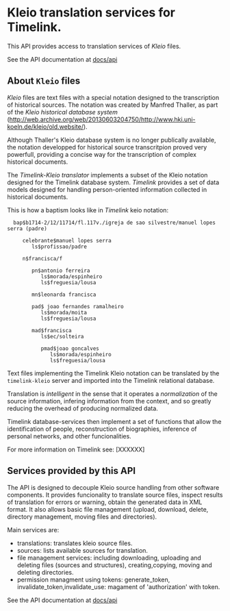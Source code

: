 # Kleio translation services for Timelink.

This API provides access to translation services of _Kleio_ files. 

See the API documentation at [docs/api](docs/api/index.html)

## About `Kleio` files

_Kleio_ files are text files with a special notation designed to the transcription of historical sources. The notation was created by Manfred Thaller, as part of the _Kleio historical database system_ (http://web.archive.org/web/20130603204750/http://www.hki.uni-koeln.de/kleio/old.website/).

Although Thaller's Kleio database system is no longer publically available, the notation developped for historical source transcritpion proved very powerfull, providing a concise way for the transcription of complex historical documents.

The _Timelink-Kleio translator_ implements a subset of the Kleio notation designed for the Timelink database system. _Timelink_ provides a set of data models designed for handling person-oriented information collected in historical documents.


This is how a baptism looks like in _Timelink_ keio notation:

      bap$b1714-2/12/11714/fl.117v./igreja de sao silvestre/manuel lopes serra (padre)

         celebrante$manuel lopes serra
            ls$profissao/padre

         n$francisca/f

            pn$antonio ferreira
               ls$morada/espinheiro
               ls$freguesia/lousa

            mn$leonarda francisca

            pad$ joao fernandes ramalheiro
               ls$morada/moita
               ls$freguesia/lousa

            mad$francisca
               ls$ec/solteira

               pmad$joao goncalves
                  ls$morada/espinheiro
                  ls$freguesia/lousa

Text files implementing the Timelink Kleio notation can be translated by
the `timelink-kleio` server and imported into the Timelink relational database. 

Translation is _intelligent_ in the sense that it operates a _normalization_ of the source information, infering information from the context, and so greatly reducing the overhead of producing normalized data. 

Timelink database-services then implement a set of functions that allow the identification of people, reconstruction of biographies, inference of personal networks, and other funcionalities.

For more information on Timelink see: [XXXXXX]


## Services provided by this API

The API is designed to decouple Kleio source handling from other software components. It provides funcionality to translate source files, inspect results of translation for errors or warning, obtain the generated data in XML format. It also allows basic file management (upload, download, delete, directory management, moving files and directories).

Main services are:

* translations: translates kleio source files.
* sources: lists available sources for translation.
* file management services: including downloading, uploading and deleting files (sources and structures), creating,copying, moving and deleting directories.
* permission managment using tokens: generate_token, invalidate_token,invalidate_use: magament of 'authorization' with token.

See the API documentation at [docs/api](docs/api/index.html)